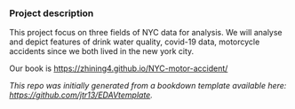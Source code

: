 ### Project description

This project focus on three fields of NYC data for analysis. We will analyse and depict features of drink water quality, covid-19 data, motorcycle accidents since we both lived in the new york city.

Our book is https://zhining4.github.io/NYC-motor-accident/

*This repo was initially generated from a bookdown template available here: https://github.com/jtr13/EDAVtemplate.*	





